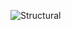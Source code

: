 ![Structural](https://user-images.githubusercontent.com/101577287/163916454-b831a44f-e679-478b-b8a8-f0918c80ee8e.png)

